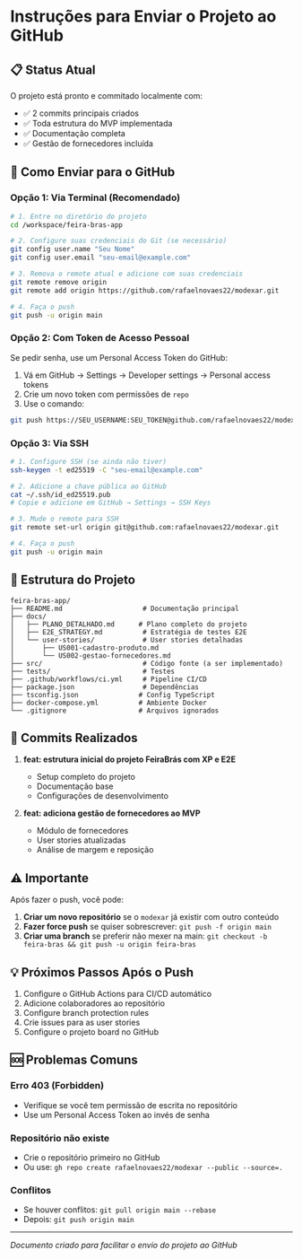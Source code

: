 # Instruções para Enviar o Projeto ao GitHub

## 📋 Status Atual

O projeto está pronto e commitado localmente com:
- ✅ 2 commits principais criados
- ✅ Toda estrutura do MVP implementada
- ✅ Documentação completa
- ✅ Gestão de fornecedores incluída

## 🚀 Como Enviar para o GitHub

### Opção 1: Via Terminal (Recomendado)

```bash
# 1. Entre no diretório do projeto
cd /workspace/feira-bras-app

# 2. Configure suas credenciais do Git (se necessário)
git config user.name "Seu Nome"
git config user.email "seu-email@example.com"

# 3. Remova o remote atual e adicione com suas credenciais
git remote remove origin
git remote add origin https://github.com/rafaelnovaes22/modexar.git

# 4. Faça o push
git push -u origin main
```

### Opção 2: Com Token de Acesso Pessoal

Se pedir senha, use um Personal Access Token do GitHub:

1. Vá em GitHub → Settings → Developer settings → Personal access tokens
2. Crie um novo token com permissões de `repo`
3. Use o comando:

```bash
git push https://SEU_USERNAME:SEU_TOKEN@github.com/rafaelnovaes22/modexar.git main
```

### Opção 3: Via SSH

```bash
# 1. Configure SSH (se ainda não tiver)
ssh-keygen -t ed25519 -C "seu-email@example.com"

# 2. Adicione a chave pública ao GitHub
cat ~/.ssh/id_ed25519.pub
# Copie e adicione em GitHub → Settings → SSH Keys

# 3. Mude o remote para SSH
git remote set-url origin git@github.com:rafaelnovaes22/modexar.git

# 4. Faça o push
git push -u origin main
```

## 📁 Estrutura do Projeto

```
feira-bras-app/
├── README.md                    # Documentação principal
├── docs/
│   ├── PLANO_DETALHADO.md      # Plano completo do projeto
│   ├── E2E_STRATEGY.md          # Estratégia de testes E2E
│   └── user-stories/            # User stories detalhadas
│       ├── US001-cadastro-produto.md
│       └── US002-gestao-fornecedores.md
├── src/                         # Código fonte (a ser implementado)
├── tests/                       # Testes
├── .github/workflows/ci.yml     # Pipeline CI/CD
├── package.json                 # Dependências
├── tsconfig.json               # Config TypeScript
├── docker-compose.yml          # Ambiente Docker
└── .gitignore                  # Arquivos ignorados
```

## 🎯 Commits Realizados

1. **feat: estrutura inicial do projeto FeiraBrás com XP e E2E**
   - Setup completo do projeto
   - Documentação base
   - Configurações de desenvolvimento

2. **feat: adiciona gestão de fornecedores ao MVP**
   - Módulo de fornecedores
   - User stories atualizadas
   - Análise de margem e reposição

## ⚠️ Importante

Após fazer o push, você pode:

1. **Criar um novo repositório** se o `modexar` já existir com outro conteúdo
2. **Fazer force push** se quiser sobrescrever: `git push -f origin main`
3. **Criar uma branch** se preferir não mexer na main: `git checkout -b feira-bras && git push -u origin feira-bras`

## 💡 Próximos Passos Após o Push

1. Configure o GitHub Actions para CI/CD automático
2. Adicione colaboradores ao repositório
3. Configure branch protection rules
4. Crie issues para as user stories
5. Configure o projeto board no GitHub

## 🆘 Problemas Comuns

### Erro 403 (Forbidden)
- Verifique se você tem permissão de escrita no repositório
- Use um Personal Access Token ao invés de senha

### Repositório não existe
- Crie o repositório primeiro no GitHub
- Ou use: `gh repo create rafaelnovaes22/modexar --public --source=.`

### Conflitos
- Se houver conflitos: `git pull origin main --rebase`
- Depois: `git push origin main`

---

*Documento criado para facilitar o envio do projeto ao GitHub*